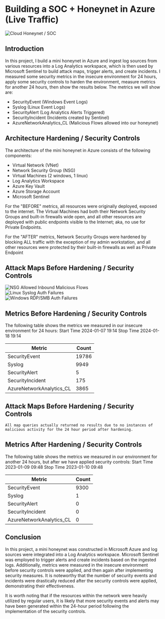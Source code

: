 # Building a SOC + Honeynet in Azure (Live Traffic)
![Cloud Honeynet / SOC](https://i.imgur.com/oqFFiXK.jpg)

## Introduction

In this project, I build a mini honeynet in Azure and ingest log sources from various resources into a Log Analytics workspace, which is then used by Microsoft Sentinel to build attack maps, trigger alerts, and create incidents. I measured some security metrics in the insecure environment for 24 hours, apply some security controls to harden the environment, measure metrics for another 24 hours, then show the results below. The metrics we will show are:

- SecurityEvent (Windows Event Logs)
- Syslog (Linux Event Logs)
- SecurityAlert (Log Analytics Alerts Triggered)
- SecurityIncident (Incidents created by Sentinel)
- AzureNetworkAnalytics_CL (Malicious Flows allowed into our honeynet)

## Architecture Hardening / Security Controls

The architecture of the mini honeynet in Azure consists of the following components:

- Virtual Network (VNet)
- Network Security Group (NSG)
- Virtual Machines (2 windows, 1 linux)
- Log Analytics Workspace
- Azure Key Vault
- Azure Storage Account
- Microsoft Sentinel

For the "BEFORE" metrics, all resources were originally deployed, exposed to the internet. The Virtual Machines had both their Network Security Groups and built-in firewalls wide open, and all other resources are deployed with public endpoints visible to the Internet; aka, no use for Private Endpoints.

For the "AFTER" metrics, Network Security Groups were hardened by blocking ALL traffic with the exception of my admin workstation, and all other resources were protected by their built-in firewalls as well as Private Endpoint

## Attack Maps Before Hardening / Security Controls
![NSG Allowed Inbound Malicious Flows](https://i.imgur.com/HVyJVeu.png)<br>
![Linux Syslog Auth Failures](https://i.imgur.com/vKfKh39.png)<br>
![Windows RDP/SMB Auth Failures](https://i.imgur.com/wQRoolZ.png)<br>

## Metrics Before Hardening / Security Controls

The following table shows the metrics we measured in our insecure environment for 24 hours:
Start Time 2024-01-07 19:14
Stop Time 2024-01-18 19:14

| Metric                   | Count
| ------------------------ | -----
| SecurityEvent            | 19786
| Syslog                   | 9949
| SecurityAlert            | 5
| SecurityIncident         | 175
| AzureNetworkAnalytics_CL | 3865

## Attack Maps Before Hardening / Security Controls

```All map queries actually returned no results due to no instances of malicious activity for the 24 hour period after hardening.```

## Metrics After Hardening / Security Controls

The following table shows the metrics we measured in our environment for another 24 hours, but after we have applied security controls:
Start Time 2023-01-09 09:48
Stop Time	2023-01-10 09:48

| Metric                   | Count
| ------------------------ | -----
| SecurityEvent            | 9300
| Syslog                   | 1
| SecurityAlert            | 0
| SecurityIncident         | 0
| AzureNetworkAnalytics_CL | 0

## Conclusion

In this project, a mini honeynet was constructed in Microsoft Azure and log sources were integrated into a Log Analytics workspace. Microsoft Sentinel was employed to trigger alerts and create incidents based on the ingested logs. Additionally, metrics were measured in the insecure environment before security controls were applied, and then again after implementing security measures. It is noteworthy that the number of security events and incidents were drastically reduced after the security controls were applied, demonstrating their effectiveness.

It is worth noting that if the resources within the network were heavily utilized by regular users, it is likely that more security events and alerts may have been generated within the 24-hour period following the implementation of the security controls.
